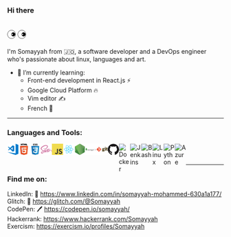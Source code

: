 ### Hi there <br><br><p> <img width="20" src="https://github.com/Somayyah/Somayyah/blob/master/icon-2.8s-45px.gif?raw=true"> <img width="20" src="https://github.com/Somayyah/Somayyah/blob/master/icon-2.8s-45px.gif?raw=true"> </p>

I'm Somayyah from :jordan:, a software developer and a DevOps engineer who's passionate about linux, languages and art. 

- 🌱 I’m currently learning:
  * Front-end development in React.js :zap:
  * Google Cloud Platform :fire:
  * Vim editor :writing_hand:
  * French :fries:

<hr/>

### Languages and Tools:

<img align="left" alt="Visual Studio Code" width="26px" src="https://raw.githubusercontent.com/github/explore/80688e429a7d4ef2fca1e82350fe8e3517d3494d/topics/visual-studio-code/visual-studio-code.png" />
<img align="left" alt="HTML5" width="26px" src="https://raw.githubusercontent.com/github/explore/80688e429a7d4ef2fca1e82350fe8e3517d3494d/topics/html/html.png" />
<img align="left" alt="CSS3" width="26px" src="https://raw.githubusercontent.com/github/explore/80688e429a7d4ef2fca1e82350fe8e3517d3494d/topics/css/css.png" />
<img align="left" alt="Sass" width="26px" src="https://raw.githubusercontent.com/github/explore/80688e429a7d4ef2fca1e82350fe8e3517d3494d/topics/sass/sass.png" />
<img align="left" alt="JavaScript" width="26px" src="https://raw.githubusercontent.com/github/explore/80688e429a7d4ef2fca1e82350fe8e3517d3494d/topics/javascript/javascript.png" />
<img align="left" alt="React" width="26px" src="https://raw.githubusercontent.com/github/explore/80688e429a7d4ef2fca1e82350fe8e3517d3494d/topics/react/react.png" />
<img align="left" alt="Node.js" width="26px" src="https://raw.githubusercontent.com/github/explore/80688e429a7d4ef2fca1e82350fe8e3517d3494d/topics/nodejs/nodejs.png" />
<img align="left" alt="MongoDB" width="26px" src="https://raw.githubusercontent.com/github/explore/80688e429a7d4ef2fca1e82350fe8e3517d3494d/topics/mongodb/mongodb.png" />
<img align="left" alt="Git" width="26px" src="https://raw.githubusercontent.com/github/explore/80688e429a7d4ef2fca1e82350fe8e3517d3494d/topics/git/git.png" />
<img align="left" alt="GitHub" width="26px" src="https://raw.githubusercontent.com/github/explore/78df643247d429f6cc873026c0622819ad797942/topics/github/github.png" />
<img align="left" alt="Docker" width="26px" src="https://www.docker.com/sites/default/files/d8/2019-07/Moby-logo.png" />
<img align="left" alt="Jenkins" width="26px" src="https://upload.wikimedia.org/wikipedia/commons/e/e9/Jenkins_logo.svg" />
<img align="left" alt="Bash" width="26px" src="https://mpng.subpng.com/20180808/ytw/kisspng-bash-shell-script-bourne-shell-scripting-language-create-and-delete-files-and-folders-in-bash-from-5b6ab0e6d589e2.2952756215337187588747.jpg" />
<img align="left" alt="Linux" width="26px" src="https://upload.wikimedia.org/wikipedia/commons/thumb/a/ab/Linux_Logo_in_Linux_Libertine_Font.svg/1200px-Linux_Logo_in_Linux_Libertine_Font.svg.png" />
<img align="left" alt="Python" width="26px" src="https://newhorizons.com.sg/wp-content/uploads/2019/04/python.png" />
<img align="left" alt="Azure" width="26px" src="https://w7.pngwing.com/pngs/506/1012/png-transparent-microsoft-azure-cloud-computing-amazon-web-services-logo-cloud-computing-blue-angle-text.png" />
<br><br>
<hr/>

### Find me on:
  LinkedIn: :link:	https://www.linkedin.com/in/somayyah-mohammed-630a1a177/
  <br>Glitch: :musical_keyboard: https://glitch.com/@Somayyah
  <br>CodePen: :pen: https://codepen.io/somayyah/
  <br>Hackerrank: https://www.hackerrank.com/Somayyah
  <br>Exercism: https://exercism.io/profiles/Somayyah


